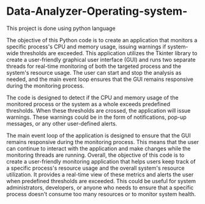 # Data-Analyzer-Operating-system-
This project is done using python language

The objective of this Python code is to create an application that monitors a specific process's CPU and memory usage, issuing warnings if system-wide thresholds are exceeded. This application utilizes the Tkinter library to create a user-friendly graphical user interface (GUI) and runs two separate threads for real-time monitoring of both the targeted process and the system's resource usage. The user can start and stop the analysis as needed, and the main event loop ensures that the GUI remains responsive during the monitoring process.


The code is designed to detect if the CPU and memory usage of the monitored process or the system as a whole exceeds predefined thresholds. When these thresholds are crossed, the application will issue warnings. These warnings could be in the form of notifications, pop-up messages, or any other user-defined alerts.


The main event loop of the application is designed to ensure that the GUI remains responsive during the monitoring process. This means that the user can continue to interact with the application and make changes while the monitoring threads are running.
Overall, the objective of this code is to create a user-friendly monitoring application that helps users keep track of a specific process's resource usage and the overall system's resource utilization. It provides a real-time view of these metrics and alerts the user when predefined thresholds are exceeded. This could be useful for system administrators, developers, or anyone who needs to ensure that a specific process doesn't consume too many resources or to monitor system health.

